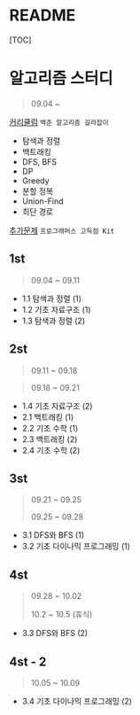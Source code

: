 # README

[TOC]

# 알고리즘 스터디



> 09.04 ~

[커리큘럼](https://ryute.tistory.com/33)   `백준 알고리즘 길라잡이`

- 탐색과 정렬
- 백트래킹
- DFS, BFS
- DP
- Greedy
- 분할 정복
- Union-Find
- 최단 경로



[추가문제](https://programmers.co.kr/learn/challenges)   `프로그래머스 고득점 Kit`





## 1st



> 09.04 ~ 09.11



- 1.1 탐색과 정렬 (1)
- 1.2 기초 자료구조 (1)
- 1.3 탐색과 정렬 (2)



## 2st



> 09.11 ~ 09.18

> 09.18 ~ 09.21



- 1.4 기초 자료구조 (2)
- 2.1 백트래킹 (1)
- 2.2 기초 수학 (1)
- 2.3 백트래킹 (2)
- 2.4 기초 수학 (2)



## 3st



> 09.21 ~ 09.25
>
> 09.25 ~ 09.28



- 3.1 DFS와 BFS (1)
- 3.2 기초 다이나믹 프로그래밍 (1)



## 4st



> 09.28 ~ 10.02
>
> 10.2 ~ 10.5 (휴식)



- 3.3 DFS와 BFS (2)



## 4st - 2



> 10.05 ~ 10.09



- 3.4 기초 다이나믹 프로그래밍 (2)

